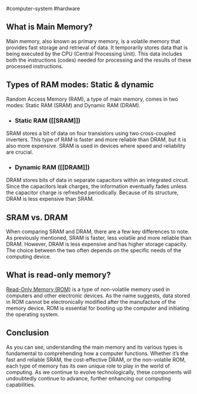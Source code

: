 #computer-system #hardware
## **What is Main Memory?**

Main memory, also known as primary memory, is a volatile memory that provides fast storage and retrieval of data. It temporarily stores data that is being executed by the CPU (Central Processing Unit). This data includes both the instructions (codes) needed for processing and the results of these processed instructions.

## **Types of RAM modes: Static & dynamic**

Random Access Memory (RAM), a type of main memory, comes in two modes: Static RAM (SRAM) and Dynamic RAM (DRAM).

- ### **Static RAM ([[SRAM]])**  

SRAM stores a bit of data on four transistors using two cross-coupled inverters. This type of RAM is faster and more reliable than DRAM, but it is also more expensive. SRAM is used in devices where speed and reliability are crucial.  

- ### **Dynamic RAM ([[DRAM]])**


DRAM stores bits of data in separate capacitors within an integrated circuit. Since the capacitors leak charges, the information eventually fades unless the capacitor charge is refreshed periodically. Because of its structure, DRAM is less expensive than SRAM.

## **SRAM vs. DRAM**

When comparing SRAM and DRAM, there are a few key differences to note. As previously mentioned, SRAM is faster, less volatile and more reliable than DRAM. However, DRAM is less expensive and has higher storage capacity. The choice between the two often depends on the specific needs of the computing device.

## **What is read-only memory?**

[Read-Only Memory (ROM)](https://www.ninjaone.com/it-hub/endpoint-management/what-read-only-memory-rom/) is a type of non-volatile memory used in computers and other electronic devices. As the name suggests, data stored in ROM cannot be electronically modified after the manufacture of the memory device. ROM is essential for booting up the computer and initiating the operating system.

## **Conclusion**

As you can see, understanding the main memory and its various types is fundamental to comprehending how a computer functions. Whether it’s the fast and reliable SRAM, the cost-effective DRAM, or the non-volatile ROM, each type of memory has its own unique role to play in the world of computing. As we continue to evolve technologically, these components will undoubtedly continue to advance, further enhancing our computing capabilities.